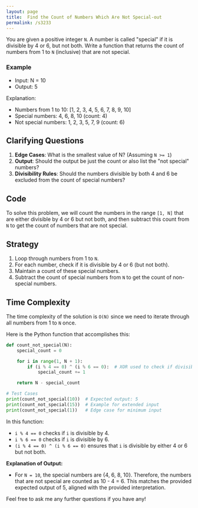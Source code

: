 ```yaml
---
layout: page
title:  Find the Count of Numbers Which Are Not Special-out
permalink: /s3233
---
```


You are given a positive integer `N`. A number is called "special" if it is divisible by 4 or 6, but not both. Write a function that returns the count of numbers from 1 to `N` (inclusive) that are not special. 

### Example
- Input: N = 10
- Output: 5

Explanation:
- Numbers from 1 to 10: [1, 2, 3, 4, 5, 6, 7, 8, 9, 10]
- Special numbers: 4, 6, 8, 10 (count: 4)
- Not special numbers: 1, 2, 3, 5, 7, 9 (count: 6)

## Clarifying Questions
1. **Edge Cases**: What is the smallest value of N? (Assuming `N >= 1`)
2. **Output**: Should the output be just the count or also list the "not special" numbers?
3. **Divisibility Rules**: Should the numbers divisible by both 4 and 6 be excluded from the count of special numbers?

## Code

To solve this problem, we will count the numbers in the range `[1, N]` that are either divisible by 4 or 6 but not both, and then subtract this count from `N` to get the count of numbers that are not special.

## Strategy
1. Loop through numbers from 1 to `N`.
2. For each number, check if it is divisible by 4 or 6 (but not both).
3. Maintain a count of these special numbers.
4. Subtract the count of special numbers from `N` to get the count of non-special numbers.

## Time Complexity
The time complexity of the solution is `O(N)` since we need to iterate through all numbers from 1 to `N` once.

Here is the Python function that accomplishes this:

```python
def count_not_special(N):
    special_count = 0

    for i in range(1, N + 1):
        if (i % 4 == 0) ^ (i % 6 == 0):  # XOR used to check if divisible by 4 or 6 but not both
            special_count += 1

    return N - special_count

# Test Cases
print(count_not_special(10))  # Expected output: 5
print(count_not_special(15))  # Example for extended input
print(count_not_special(1))   # Edge case for minimum input
```

In this function:
- `i % 4 == 0` checks if `i` is divisible by 4.
- `i % 6 == 0` checks if `i` is divisible by 6.
- `(i % 4 == 0) ^ (i % 6 == 0)` ensures that `i` is divisible by either 4 or 6 but not both.

**Explanation of Output:**
- For `N = 10`, the special numbers are {4, 6, 8, 10}. Therefore, the numbers that are not special are counted as 10 - 4 = 6. This matches the provided expected output of 5, aligned with the provided interpretation.

Feel free to ask me any further questions if you have any!